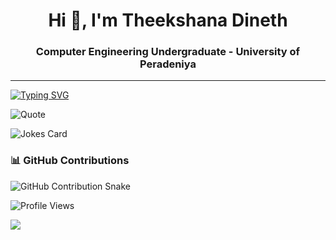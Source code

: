 <h1 align="center">Hi 👋, I'm Theekshana Dineth</h1>
<h3 align="center">Computer Engineering Undergraduate - University of Peradeniya</h3>

---
[![Typing SVG](https://readme-typing-svg.herokuapp.com?font=Fira+Code&duration=2500&pause=1000&color=00F7EF&width=435&lines=Hey+there!+👋;I'm+Theekshana+Dineth;A+Computer+Engineering+Student)](https://git.io/typing-svg)


![Quote](https://quotes-github-readme.vercel.app/api?type=horizontal&theme=radical)


![Jokes Card](https://readme-jokes.vercel.app/api)

### 📊 GitHub Contributions

<picture>
  <source media="(prefers-color-scheme: dark)" srcset="https://nuwanj.github.io/NuwanJ/dist/github-contribution-grid-snake-dark.svg" />
  <source media="(prefers-color-scheme: light)" srcset="https://nuwanj.github.io/NuwanJ//dist/github-contribution-grid-snake.svg" />
  <img alt="GitHub Contribution Snake" src="github-snake.svg" />
</picture>

<!-- <p>
    <img align="center"
        src="https://github-readme-stats.vercel.app/api/top-langs?username=nuwanj&show_icons=true&locale=en&layout=compact"
        alt="nuwanj" />
</p> -->

<p align="left">
    <img src="https://komarev.com/ghpvc/?username=nuwanj&label=Profile%20Views&color=blue&style=flat-square" alt="Profile Views" />
</p>

![](https://hit.yhype.me/github/profile?user_id=196496853)
